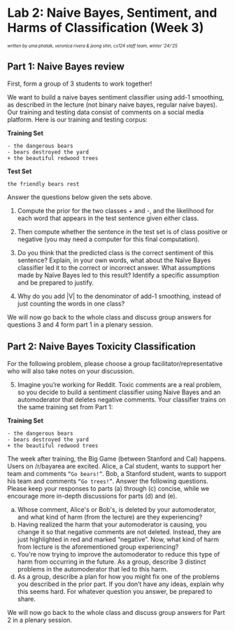 # Lab 2: Naive Bayes, Sentiment, and Harms of Classification (Week 3)

<sub><sup>*written by uma phatak, veronica rivera & jeong shin, cs124 staff team, winter '24/'25*</sup></sub>

## Part 1: Naive Bayes review

First, form a group of 3 students to work together!

We want to build a naive bayes sentiment classifier using add-1 smoothing, as described in the lecture (not binary naive bayes, regular naive bayes). Our training and testing data consist of comments on a social media platform. Here is our training and testing corpus:

**Training Set**

    - the dangerous bears
    - bears destroyed the yard
    + the beautiful redwood trees

**Test Set**

    the friendly bears rest

Answer the questions below given the sets above.

1. Compute the prior for the two classes + and -, and the likelihood for each word that appears in the test sentence given either class.

2. Then compute whether the sentence in the test set is of class positive or negative (you may need a computer for this final computation).

3. Do you think that the predicted class is the correct sentiment of this sentence? Explain, in your own words, what about the Naïve Bayes classifier led it to the correct or incorrect answer. What assumptions made by Naïve Bayes led to this result? Identify a specific assumption and be prepared to justify.

4. Why do you add |V| to the denominator of add-1 smoothing, instead of just counting the words in one class?

We will now go back to the whole class and discuss group answers for questions 3 and 4 form part 1 in a plenary session.

## Part 2: Naive Bayes Toxicity Classification

For the following problem, please choose a group facilitator/representative who will also take notes on your discussion.

5. Imagine you’re working for Reddit. Toxic comments are a real problem, so you decide to build a sentiment classifier using Naive Bayes and an automoderator that deletes negative comments. Your classifier trains on the same training set from Part 1:

**Training Set**

    - the dangerous bears
    - bears destroyed the yard
    + the beautiful redwood trees

   The week after training, the Big Game (between Stanford and Cal) happens. Users on /r/bayarea are excited. Alice, a Cal student, wants to support her team and comments `“Go bears!”`. Bob, a Stanford student, wants to support his team and comments `“Go trees!”`. Answer the following questions. Please keep your responses to parts (a) through (c) concise, while we encourage more in-depth discussions for parts (d) and (e).
   <ol type="a">
      <li>Whose comment, Alice's or Bob's, is deleted by your automoderator, and what kind of harm (from the lecture) are they experiencing?</li>
      <li>Having realized the harm that your automoderator is causing, you change it so that negative comments are not deleted. Instead, they are just highlighted in red and marked “negative”. Now, what kind of harm from lecture is the aforementioned group experiencing?</li>
      <li>You're now trying to improve the automoderator to reduce this type of harm from occurring in the future. As a group, describe 3 distinct problems in the automoderator that led to this harm.</li>
      <li>As a group, describe a plan for how you might fix one of the problems you described in the prior part. If you don’t have any ideas, explain why this seems hard. For whatever question you answer, be prepared to share.</li>
   </ol>


   We will now go back to the whole class and discuss group answers for Part 2 in a plenary session.